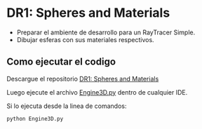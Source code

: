 # DR1: Spheres and Materials

- Preparar el ambiente de desarrollo para un RayTracer Simple.
- Dibujar esferas con sus materiales respectivos.

## Como ejecutar el codigo

Descargue el repositorio [DR1: Spheres and Materials](https://github.com/juanferdeleon/DR1-Spheres-and-Materials)

Luego ejecute el archivo [Engine3D.py](/Engine3D.py) dentro de cualquier IDE.

Si lo ejecuta desde la linea de comandos:

```bash
python Engine3D.py
```
